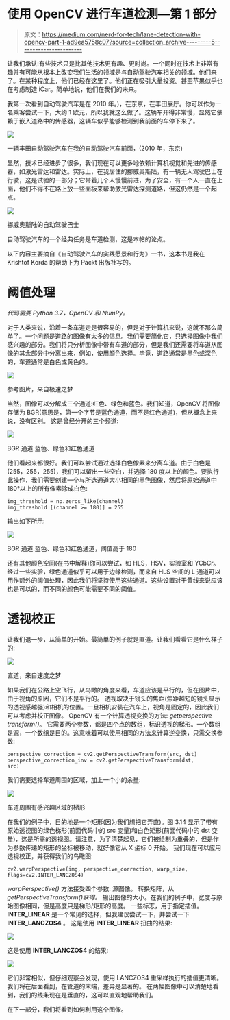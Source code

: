 # 使用 OpenCV 进行车道检测—第 1 部分

> 原文：<https://medium.com/nerd-for-tech/lane-detection-with-opencv-part-1-ad9ea5758c07?source=collection_archive---------5----------------------->

让我们承认:有些技术只是比其他技术更有趣、更时尚。一个同时在技术上非常有趣并有可能从根本上改变我们生活的领域是与自动驾驶汽车相关的领域。他们来了。在某种程度上，他们已经在这里了。他们正在吸引大量投资。甚至苹果似乎也在考虑制造 iCar。简单地说，他们在我们的未来。

我第一次看到自动驾驶汽车是在 2010 年。)，在东京，在丰田展厅。你可以作为一名乘客尝试一下，大约 1 欧元，所以我就这么做了。这辆车开得非常慢，显然它依赖于嵌入道路中的传感器，这辆车似乎能够检测到我前面的车停下来了。

![](img/08a617da4b501f62c6015d51b1d3587a.png)

一辆丰田自动驾驶汽车在我的自动驾驶汽车前面，(2010 年，东京)

显然，技术已经进步了很多，我们现在可以更多地依赖计算机视觉和先进的传感器，如激光雷达和雷达。实际上，在我居住的挪威奥斯陆，有一辆无人驾驶巴士在行驶，这是试验的一部分；它带着几个人慢慢前进，为了安全，有一个人一直在上面，他们不得不在路上放一些面板来帮助激光雷达探测道路，但这仍然是一个起点。

![](img/394d3efd4d68b220681c38776005b753.png)

挪威奥斯陆的自动驾驶巴士

自动驾驶汽车的一个经典任务是车道检测，这是本帖的论点。

以下内容主要摘自《自动驾驶汽车的实践愿景和行为》一书，这本书是我在 Krishtof Korda 的帮助下为 Packt 出版社写的。

# 阈值处理

*代码需要 Python 3.7，OpenCV 和 NumPy。*

对于人类来说，沿着一条车道走是很容易的，但是对于计算机来说，这就不那么简单了。一个问题是道路的图像有太多的信息。我们需要简化它，只选择图像中我们感兴趣的部分。我们将只分析图像中带有车道的部分，但是我们还需要将车道从图像的其余部分中分离出来，例如，使用颜色选择。毕竟，道路通常是黑色或深色的，车道通常是白色或黄色的。

![](img/cbff69fbc41065a6c234de8efd1421a9.png)

参考图片，来自极速之梦

当然，图像可以分解成三个通道:红色、绿色和蓝色。我们知道，OpenCV 将图像存储为 BGR(意思是，第一个字节是蓝色通道，而不是红色通道)，但从概念上来说，没有区别。
这是曾经分开的三个频道:

![](img/bf40bfe037743cd2701b2860302d65b3.png)

BGR 通道:蓝色、绿色和红色通道

他们看起来都很好。我们可以尝试通过选择白色像素来分离车道。由于白色是(255，255，255)，我们可以留出一些空白，并选择 180 度以上的颜色。要执行此操作，我们需要创建一个与所选通道大小相同的黑色图像，然后将原始通道中 180°以上的所有像素涂成白色:

```
img_threshold = np.zeros_like(channel)
img_threshold [(channel >= 180)] = 255
```

输出如下所示:

![](img/b95ad3c75d77e2a2761a9ffaadaa5ce9.png)

BGR 通道:蓝色、绿色和红色通道，阈值高于 180

还有其他颜色空间(在书中解释)你可以尝试，如 HLS，HSV，实验室和 YCbCr。
经过一些实验，绿色通道似乎可以用于边缘检测，而来自 HLS 空间的 L 通道可以用作额外的阈值处理，因此我们将坚持使用这些通道。这些设置对于黄线来说应该也是可以的，而不同的颜色可能需要不同的阈值。

# 透视校正

让我们退一步，从简单的开始。最简单的例子就是直道。让我们看看它是什么样子的:

![](img/23260d22aa9790e9230efd369dd9dc10.png)

直道，来自速度之梦

如果我们在公路上空飞行，从鸟瞰的角度来看，车道应该是平行的，但在图片中，由于视角的原因，它们不是平行的。
透视取决于镜头的焦距(焦距越短的镜头显示的透视感越强)和相机的位置。一旦相机安装在汽车上，视角是固定的，因此我们可以考虑并校正图像。
OpenCV 有一个计算透视变换的方法:
*getperspective transform()*。
它需要两个参数，都是四个点的数组，标识透视的梯形。一个数组是源，一个数组是目的。这意味着可以使用相同的方法来计算逆变换，只需交换参数:

```
perspective_correction = cv2.getPerspectiveTransform(src, dst)
perspective_correction_inv = cv2.getPerspectiveTransform(dst,
src)
```

我们需要选择车道周围的区域，加上一个小的余量:

![](img/f76cc0cfac6cf169182765ea2d4fb73e.png)

车道周围有感兴趣区域的梯形

在我们的例子中，目的地是一个矩形(因为我们想把它弄直)。图 3.14 显示了带有原始透视图的绿色梯形(前面代码中的 src 变量)和白色矩形(前面代码中的 dst 变量)，这是所需的透视图。请注意，为了清楚起见，它们被绘制为重叠的，但是作为参数传递的矩形的坐标被移动，就好像它从 X 坐标 0 开始。
我们现在可以应用透视校正，并获得我们的鸟瞰图:

```
cv2.warpPerspective(img, perspective_correction, warp_size,
flags=cv2.INTER_LANCZOS4)
```

*warpPerspective()* 方法接受四个参数:
源图像。
转换矩阵，从 *getPerspectiveTransform()获得。*
输出图像的大小。在我们的例子中，宽度与原始图像相同，但是高度只是梯形/矩形的高度。
一些标志，用于指定插值。 **INTER_LINEAR** 是一个常见的选择，但我建议尝试一下，并尝试一下 **INTER_LANCZOS4** 。
这是使用 **INTER_LINEAR** 扭曲的结果:

![](img/74048f5e83837318e1513ceb99ba3e5c.png)

这是使用 **INTER_LANCZOS4** 的结果:

![](img/4c72ae20b88dc0a4f5ac421df06708ce.png)

它们非常相似，但仔细观察会发现，使用 LANCZOS4 重采样执行的插值更清晰。我们将在后面看到，在管道的末端，差异是显著的。
在两幅图像中可以清楚地看到，我们的线条现在是垂直的，这可以直观地帮助我们。

在下一部分，我们将看到如何利用这个图像。